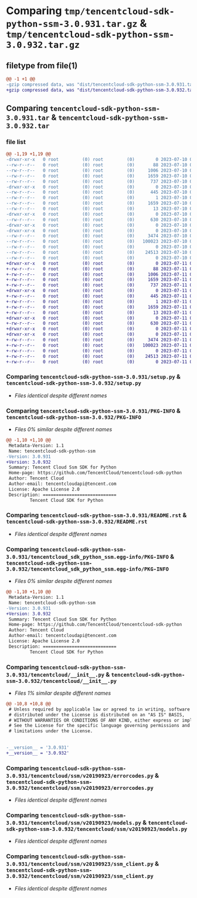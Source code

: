 # Comparing `tmp/tencentcloud-sdk-python-ssm-3.0.931.tar.gz` & `tmp/tencentcloud-sdk-python-ssm-3.0.932.tar.gz`

## filetype from file(1)

```diff
@@ -1 +1 @@
-gzip compressed data, was "dist/tencentcloud-sdk-python-ssm-3.0.931.tar", last modified: Mon Jul 10 00:51:47 2023, max compression
+gzip compressed data, was "dist/tencentcloud-sdk-python-ssm-3.0.932.tar", last modified: Tue Jul 11 00:59:13 2023, max compression
```

## Comparing `tencentcloud-sdk-python-ssm-3.0.931.tar` & `tencentcloud-sdk-python-ssm-3.0.932.tar`

### file list

```diff
@@ -1,19 +1,19 @@
-drwxr-xr-x   0 root         (0) root         (0)        0 2023-07-10 00:51:47.000000 tencentcloud-sdk-python-ssm-3.0.931/
--rw-r--r--   0 root         (0) root         (0)       88 2023-07-10 00:51:47.000000 tencentcloud-sdk-python-ssm-3.0.931/setup.cfg
--rw-r--r--   0 root         (0) root         (0)     1006 2023-07-10 00:51:46.000000 tencentcloud-sdk-python-ssm-3.0.931/setup.py
--rw-r--r--   0 root         (0) root         (0)     1659 2023-07-10 00:51:47.000000 tencentcloud-sdk-python-ssm-3.0.931/PKG-INFO
--rw-r--r--   0 root         (0) root         (0)      737 2023-07-10 00:51:46.000000 tencentcloud-sdk-python-ssm-3.0.931/README.rst
-drwxr-xr-x   0 root         (0) root         (0)        0 2023-07-10 00:51:47.000000 tencentcloud-sdk-python-ssm-3.0.931/tencentcloud_sdk_python_ssm.egg-info/
--rw-r--r--   0 root         (0) root         (0)      445 2023-07-10 00:51:47.000000 tencentcloud-sdk-python-ssm-3.0.931/tencentcloud_sdk_python_ssm.egg-info/SOURCES.txt
--rw-r--r--   0 root         (0) root         (0)        1 2023-07-10 00:51:47.000000 tencentcloud-sdk-python-ssm-3.0.931/tencentcloud_sdk_python_ssm.egg-info/dependency_links.txt
--rw-r--r--   0 root         (0) root         (0)     1659 2023-07-10 00:51:47.000000 tencentcloud-sdk-python-ssm-3.0.931/tencentcloud_sdk_python_ssm.egg-info/PKG-INFO
--rw-r--r--   0 root         (0) root         (0)       13 2023-07-10 00:51:47.000000 tencentcloud-sdk-python-ssm-3.0.931/tencentcloud_sdk_python_ssm.egg-info/top_level.txt
-drwxr-xr-x   0 root         (0) root         (0)        0 2023-07-10 00:51:47.000000 tencentcloud-sdk-python-ssm-3.0.931/tencentcloud/
--rw-r--r--   0 root         (0) root         (0)      630 2023-07-10 00:51:46.000000 tencentcloud-sdk-python-ssm-3.0.931/tencentcloud/__init__.py
-drwxr-xr-x   0 root         (0) root         (0)        0 2023-07-10 00:51:47.000000 tencentcloud-sdk-python-ssm-3.0.931/tencentcloud/ssm/
-drwxr-xr-x   0 root         (0) root         (0)        0 2023-07-10 00:51:47.000000 tencentcloud-sdk-python-ssm-3.0.931/tencentcloud/ssm/v20190923/
--rw-r--r--   0 root         (0) root         (0)     3474 2023-07-10 00:51:46.000000 tencentcloud-sdk-python-ssm-3.0.931/tencentcloud/ssm/v20190923/errorcodes.py
--rw-r--r--   0 root         (0) root         (0)   100023 2023-07-10 00:51:46.000000 tencentcloud-sdk-python-ssm-3.0.931/tencentcloud/ssm/v20190923/models.py
--rw-r--r--   0 root         (0) root         (0)        0 2023-07-10 00:51:46.000000 tencentcloud-sdk-python-ssm-3.0.931/tencentcloud/ssm/v20190923/__init__.py
--rw-r--r--   0 root         (0) root         (0)    24513 2023-07-10 00:51:46.000000 tencentcloud-sdk-python-ssm-3.0.931/tencentcloud/ssm/v20190923/ssm_client.py
--rw-r--r--   0 root         (0) root         (0)        0 2023-07-10 00:51:46.000000 tencentcloud-sdk-python-ssm-3.0.931/tencentcloud/ssm/__init__.py
+drwxr-xr-x   0 root         (0) root         (0)        0 2023-07-11 00:59:13.000000 tencentcloud-sdk-python-ssm-3.0.932/
+-rw-r--r--   0 root         (0) root         (0)       88 2023-07-11 00:59:13.000000 tencentcloud-sdk-python-ssm-3.0.932/setup.cfg
+-rw-r--r--   0 root         (0) root         (0)     1006 2023-07-11 00:59:12.000000 tencentcloud-sdk-python-ssm-3.0.932/setup.py
+-rw-r--r--   0 root         (0) root         (0)     1659 2023-07-11 00:59:13.000000 tencentcloud-sdk-python-ssm-3.0.932/PKG-INFO
+-rw-r--r--   0 root         (0) root         (0)      737 2023-07-11 00:59:12.000000 tencentcloud-sdk-python-ssm-3.0.932/README.rst
+drwxr-xr-x   0 root         (0) root         (0)        0 2023-07-11 00:59:13.000000 tencentcloud-sdk-python-ssm-3.0.932/tencentcloud_sdk_python_ssm.egg-info/
+-rw-r--r--   0 root         (0) root         (0)      445 2023-07-11 00:59:13.000000 tencentcloud-sdk-python-ssm-3.0.932/tencentcloud_sdk_python_ssm.egg-info/SOURCES.txt
+-rw-r--r--   0 root         (0) root         (0)        1 2023-07-11 00:59:13.000000 tencentcloud-sdk-python-ssm-3.0.932/tencentcloud_sdk_python_ssm.egg-info/dependency_links.txt
+-rw-r--r--   0 root         (0) root         (0)     1659 2023-07-11 00:59:13.000000 tencentcloud-sdk-python-ssm-3.0.932/tencentcloud_sdk_python_ssm.egg-info/PKG-INFO
+-rw-r--r--   0 root         (0) root         (0)       13 2023-07-11 00:59:13.000000 tencentcloud-sdk-python-ssm-3.0.932/tencentcloud_sdk_python_ssm.egg-info/top_level.txt
+drwxr-xr-x   0 root         (0) root         (0)        0 2023-07-11 00:59:13.000000 tencentcloud-sdk-python-ssm-3.0.932/tencentcloud/
+-rw-r--r--   0 root         (0) root         (0)      630 2023-07-11 00:59:12.000000 tencentcloud-sdk-python-ssm-3.0.932/tencentcloud/__init__.py
+drwxr-xr-x   0 root         (0) root         (0)        0 2023-07-11 00:59:13.000000 tencentcloud-sdk-python-ssm-3.0.932/tencentcloud/ssm/
+drwxr-xr-x   0 root         (0) root         (0)        0 2023-07-11 00:59:13.000000 tencentcloud-sdk-python-ssm-3.0.932/tencentcloud/ssm/v20190923/
+-rw-r--r--   0 root         (0) root         (0)     3474 2023-07-11 00:59:12.000000 tencentcloud-sdk-python-ssm-3.0.932/tencentcloud/ssm/v20190923/errorcodes.py
+-rw-r--r--   0 root         (0) root         (0)   100023 2023-07-11 00:59:12.000000 tencentcloud-sdk-python-ssm-3.0.932/tencentcloud/ssm/v20190923/models.py
+-rw-r--r--   0 root         (0) root         (0)        0 2023-07-11 00:59:12.000000 tencentcloud-sdk-python-ssm-3.0.932/tencentcloud/ssm/v20190923/__init__.py
+-rw-r--r--   0 root         (0) root         (0)    24513 2023-07-11 00:59:12.000000 tencentcloud-sdk-python-ssm-3.0.932/tencentcloud/ssm/v20190923/ssm_client.py
+-rw-r--r--   0 root         (0) root         (0)        0 2023-07-11 00:59:12.000000 tencentcloud-sdk-python-ssm-3.0.932/tencentcloud/ssm/__init__.py
```

### Comparing `tencentcloud-sdk-python-ssm-3.0.931/setup.py` & `tencentcloud-sdk-python-ssm-3.0.932/setup.py`

 * *Files identical despite different names*

### Comparing `tencentcloud-sdk-python-ssm-3.0.931/PKG-INFO` & `tencentcloud-sdk-python-ssm-3.0.932/PKG-INFO`

 * *Files 0% similar despite different names*

```diff
@@ -1,10 +1,10 @@
 Metadata-Version: 1.1
 Name: tencentcloud-sdk-python-ssm
-Version: 3.0.931
+Version: 3.0.932
 Summary: Tencent Cloud Ssm SDK for Python
 Home-page: https://github.com/TencentCloud/tencentcloud-sdk-python
 Author: Tencent Cloud
 Author-email: tencentcloudapi@tencent.com
 License: Apache License 2.0
 Description: ============================
         Tencent Cloud SDK for Python
```

### Comparing `tencentcloud-sdk-python-ssm-3.0.931/README.rst` & `tencentcloud-sdk-python-ssm-3.0.932/README.rst`

 * *Files identical despite different names*

### Comparing `tencentcloud-sdk-python-ssm-3.0.931/tencentcloud_sdk_python_ssm.egg-info/PKG-INFO` & `tencentcloud-sdk-python-ssm-3.0.932/tencentcloud_sdk_python_ssm.egg-info/PKG-INFO`

 * *Files 0% similar despite different names*

```diff
@@ -1,10 +1,10 @@
 Metadata-Version: 1.1
 Name: tencentcloud-sdk-python-ssm
-Version: 3.0.931
+Version: 3.0.932
 Summary: Tencent Cloud Ssm SDK for Python
 Home-page: https://github.com/TencentCloud/tencentcloud-sdk-python
 Author: Tencent Cloud
 Author-email: tencentcloudapi@tencent.com
 License: Apache License 2.0
 Description: ============================
         Tencent Cloud SDK for Python
```

### Comparing `tencentcloud-sdk-python-ssm-3.0.931/tencentcloud/__init__.py` & `tencentcloud-sdk-python-ssm-3.0.932/tencentcloud/__init__.py`

 * *Files 1% similar despite different names*

```diff
@@ -10,8 +10,8 @@
 # Unless required by applicable law or agreed to in writing, software
 # distributed under the License is distributed on an "AS IS" BASIS,
 # WITHOUT WARRANTIES OR CONDITIONS OF ANY KIND, either express or implied.
 # See the License for the specific language governing permissions and
 # limitations under the License.
 
 
-__version__ = '3.0.931'
+__version__ = '3.0.932'
```

### Comparing `tencentcloud-sdk-python-ssm-3.0.931/tencentcloud/ssm/v20190923/errorcodes.py` & `tencentcloud-sdk-python-ssm-3.0.932/tencentcloud/ssm/v20190923/errorcodes.py`

 * *Files identical despite different names*

### Comparing `tencentcloud-sdk-python-ssm-3.0.931/tencentcloud/ssm/v20190923/models.py` & `tencentcloud-sdk-python-ssm-3.0.932/tencentcloud/ssm/v20190923/models.py`

 * *Files identical despite different names*

### Comparing `tencentcloud-sdk-python-ssm-3.0.931/tencentcloud/ssm/v20190923/ssm_client.py` & `tencentcloud-sdk-python-ssm-3.0.932/tencentcloud/ssm/v20190923/ssm_client.py`

 * *Files identical despite different names*

